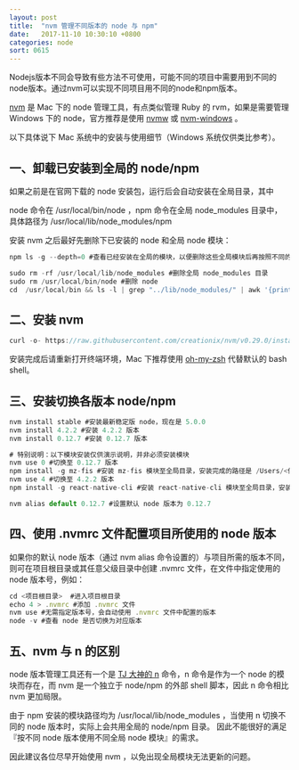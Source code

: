 ```yaml
---
layout: post
title:  "nvm 管理不同版本的 node 与 npm"
date:   2017-11-10 10:30:10 +0800
categories: node
sort: 0615
---
```


Nodejs版本不同会导致有些方法不可使用，可能不同的项目中需要用到不同的node版本。通过nvm可以实现不同项目用不同的node和npm版本。

[nvm](https://github.com/creationix/nvm) 是 Mac 下的 node 管理工具，有点类似管理 Ruby 的 rvm，如果是需要管理 Windows 下的 node，官方推荐是使用 [nvmw](https://github.com/hakobera/nvmw) 或 [nvm-windows](https://github.com/coreybutler/nvm-windows) 。

以下具体说下 Mac 系统中的安装与使用细节（Windows 系统仅供类比参考）。

 

## 一、卸载已安装到全局的 node/npm

如果之前是在官网下载的 node 安装包，运行后会自动安装在全局目录，其中

node 命令在 /usr/local/bin/node ，npm 命令在全局 node_modules 目录中，具体路径为 /usr/local/lib/node_modules/npm

安装 nvm 之后最好先删除下已安装的 node 和全局 node 模块：

```js
npm ls -g --depth=0 #查看已经安装在全局的模块，以便删除这些全局模块后再按照不同的 node 版本重新进行全局安装

sudo rm -rf /usr/local/lib/node_modules #删除全局 node_modules 目录
sudo rm /usr/local/bin/node #删除 node
cd  /usr/local/bin && ls -l | grep "../lib/node_modules/" | awk '{print $9}'| xargs rm #删除全局 node 模块注册的软链
```

 

## 二、安装 nvm

```js
curl -o- https://raw.githubusercontent.com/creationix/nvm/v0.29.0/install.sh | bash

```

安装完成后请重新打开终端环境，Mac 下推荐使用 [oh-my-zsh](https://github.com/robbyrussell/oh-my-zsh) 代替默认的 bash shell。

 

## 三、安装切换各版本 node/npm

```js
nvm install stable #安装最新稳定版 node，现在是 5.0.0
nvm install 4.2.2 #安装 4.2.2 版本
nvm install 0.12.7 #安装 0.12.7 版本

# 特别说明：以下模块安装仅供演示说明，并非必须安装模块
nvm use 0 #切换至 0.12.7 版本
npm install -g mz-fis #安装 mz-fis 模块至全局目录，安装完成的路径是 /Users/<你的用户名>/.nvm/versions/node/v0.12.7/lib/mz-fis
nvm use 4 #切换至 4.2.2 版本
npm install -g react-native-cli #安装 react-native-cli 模块至全局目录，安装完成的路径是 /Users/<你的用户名>/.nvm/versions/node/v4.2.2/lib/react-native-cli

nvm alias default 0.12.7 #设置默认 node 版本为 0.12.7
```

 

## 四、使用 .nvmrc 文件配置项目所使用的 node 版本

如果你的默认 node 版本（通过 nvm alias 命令设置的）与项目所需的版本不同，则可在项目根目录或其任意父级目录中创建 .nvmrc 文件，在文件中指定使用的 node 版本号，例如：

```js
cd <项目根目录>  #进入项目根目录
echo 4 > .nvmrc #添加 .nvmrc 文件
nvm use #无需指定版本号，会自动使用 .nvmrc 文件中配置的版本
node -v #查看 node 是否切换为对应版本
```

 

## 五、nvm 与 n 的区别

node 版本管理工具还有一个是 [TJ 大神的 n](https://github.com/tj/n) 命令，n 命令是作为一个 node 的模块而存在，而 nvm 是一个独立于 node/npm 的外部 shell 脚本，因此 n 命令相比 nvm 更加局限。

由于 npm 安装的模块路径均为 /usr/local/lib/node_modules ，当使用 n 切换不同的 node 版本时，实际上会共用全局的 node/npm 目录。 因此不能很好的满足『按不同 node 版本使用不同全局 node 模块』的需求。

 

因此建议各位尽早开始使用 nvm ，以免出现全局模块无法更新的问题。



 